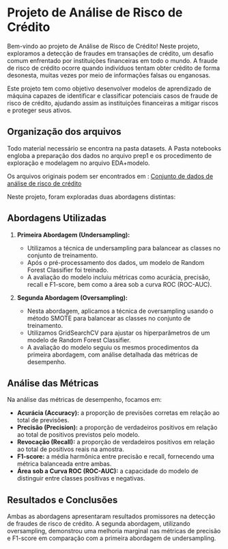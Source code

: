 # Projeto de Análise de Risco de Crédito

Bem-vindo ao projeto de Análise de Risco de Crédito! Neste projeto, exploramos a detecção de fraudes em transações de crédito, um desafio comum enfrentado por instituições financeiras em todo o mundo. A fraude de risco de crédito ocorre quando indivíduos tentam obter crédito de forma desonesta, muitas vezes por meio de informações falsas ou enganosas.

Este projeto tem como objetivo desenvolver modelos de aprendizado de máquina capazes de identificar e classificar potenciais casos de fraude de risco de crédito, ajudando assim as instituições financeiras a mitigar riscos e proteger seus ativos.

## Organização dos arquivos
Todo material necessário se encontra na pasta datasets. A Pasta notebooks engloba a preparação dos dados no arquivo prep1 e os procedimento de exploração e modelagem no arquivo EDA+modelo.

Os arquivos originais podem ser encontrados em : [Conjunto de dados de análise de risco de crédito](https://www.kaggle.com/datasets/praveengovi/credit-risk-classification-dataset)


Neste projeto, foram exploradas duas abordagens distintas:

## Abordagens Utilizadas
1. **Primeira Abordagem (Undersampling):**
   - Utilizamos a técnica de undersampling para balancear as classes no conjunto de treinamento.
   - Após o pré-processamento dos dados, um modelo de Random Forest Classifier foi treinado.
   - A avaliação do modelo incluiu métricas como acurácia, precisão, recall e F1-score, bem como a área sob a curva ROC (ROC-AUC).

2. **Segunda Abordagem (Oversampling):**
   - Nesta abordagem, aplicamos a técnica de oversampling usando o método SMOTE para balancear as classes no conjunto de treinamento.
   - Utilizamos GridSearchCV para ajustar os hiperparâmetros de um modelo de Random Forest Classifier.
   - A avaliação do modelo seguiu os mesmos procedimentos da primeira abordagem, com análise detalhada das métricas de desempenho.

## Análise das Métricas

Na análise das métricas de desempenho, focamos em:
- **Acurácia (Accuracy):** a proporção de previsões corretas em relação ao total de previsões.
- **Precisão (Precision):** a proporção de verdadeiros positivos em relação ao total de positivos previstos pelo modelo.
- **Revocação (Recall):** a proporção de verdadeiros positivos em relação ao total de positivos reais na amostra.
- **F1-score:** a média harmônica entre precisão e recall, fornecendo uma métrica balanceada entre ambas.
- **Área sob a Curva ROC (ROC-AUC):** a capacidade do modelo de distinguir entre classes positivas e negativas.

## Resultados e Conclusões

Ambas as abordagens apresentaram resultados promissores na detecção de fraudes de risco de crédito. A segunda abordagem, utilizando oversampling, demonstrou uma melhoria marginal nas métricas de precisão e F1-score em comparação com a primeira abordagem de undersampling.

